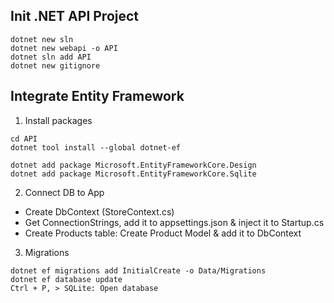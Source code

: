 ## Init .NET API Project
```
dotnet new sln
dotnet new webapi -o API
dotnet sln add API
dotnet new gitignore
```
## Integrate Entity Framework
1. Install packages
```
cd API
dotnet tool install --global dotnet-ef

dotnet add package Microsoft.EntityFrameworkCore.Design
dotnet add package Microsoft.EntityFrameworkCore.Sqlite
```

2. Connect DB to App
- Create DbContext (StoreContext.cs)
- Get ConnectionStrings, add it to appsettings.json & inject it to Startup.cs
- Create Products table: Create Product Model & add it to DbContext

3. Migrations
```
dotnet ef migrations add InitialCreate -o Data/Migrations
dotnet ef database update
Ctrl + P, > SQLite: Open database
```